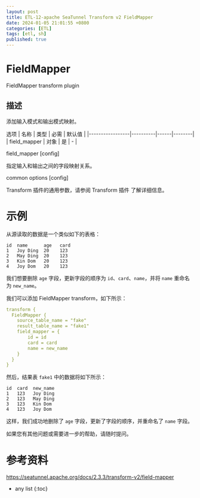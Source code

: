 ```yaml
---
layout: post
title: ETL-12-apache SeaTunnel Transform v2 FieldMapper
date: 2024-01-05 21:01:55 +0800
categories: [ETL]
tags: [etl, sh]
published: true
---
```


# FieldMapper

FieldMapper transform plugin

## 描述

添加输入模式和输出模式映射。

选项
| 名称            | 类型     | 必需 | 默认值 |
|-----------------|----------|------|--------|
| field_mapper    | 对象     | 是   | -      |

field_mapper [config]

指定输入和输出之间的字段映射关系。

common options [config]

Transform 插件的通用参数，请参阅 Transform 插件 了解详细信息。

# 示例

从源读取的数据是一个类似如下的表格：

```
id  name      age   card
1   Joy Ding  20    123
2   May Ding  20    123
3   Kin Dom   20    123
4   Joy Dom   20    123
```

我们想要删除 `age` 字段，更新字段的顺序为 `id`、`card`、`name`，并将 `name` 重命名为 `new_name`。

我们可以添加 FieldMapper transform，如下所示：

```yaml
transform {
  FieldMapper {
    source_table_name = "fake"
    result_table_name = "fake1"
    field_mapper = {
        id = id
        card = card
        name = new_name
    }
  }
}
```

然后，结果表 `fake1` 中的数据将如下所示：

```
id  card  new_name
1   123   Joy Ding
2   123   May Ding
3   123   Kin Dom
4   123   Joy Dom
```

这样，我们成功地删除了 `age` 字段，更新了字段的顺序，并重命名了 `name` 字段。

如果您有其他问题或需要进一步的帮助，请随时提问。

# 参考资料

https://seatunnel.apache.org/docs/2.3.3/transform-v2/field-mapper

* any list
{:toc}
